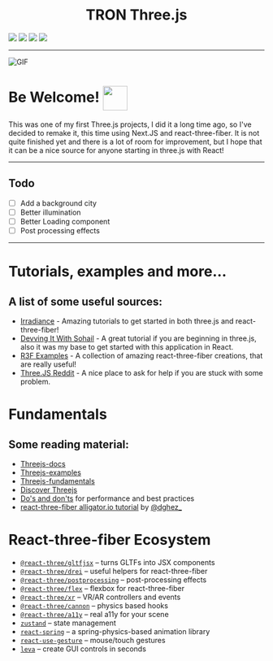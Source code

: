 <h1 align='center'>TRON Three.js</h1>

  <img src="https://img.shields.io/badge/React-18.1.0-brightgreen?style=for-the-badge&logo=React" /> <img src="https://img.shields.io/badge/Three.js-^0.140.1-lightgrey?style=for-the-badge&logo=three.js" /> <img src="https://img.shields.io/badge/Next.js-12.1.6-blue?style=for-the-badge&logo=Next.js" /> <img src="https://img.shields.io/badge/R3F-^8.0.13-blueviolet?style=for-the-badge&logo=three.js" />

---

![GIF](https://i.imgur.com/FoIPlCF.gif)

# Be Welcome! <img src='https://i.pinimg.com/originals/40/43/38/404338369637686522f6377974b7b78d.gif' width='48' height='48' align=center />

This was one of my first Three.js projects, I did it a long time ago, so I've decided to remake it, this time using Next.JS and react-three-fiber. It is not quite finished yet and there is a lot of room for improvement, but I hope that it can be a nice source for anyone starting in three.js with React!

---

## Todo
- [ ] Add a background city
- [ ] Better illumination
- [ ] Better Loading component 
- [ ] Post processing effects

---

# Tutorials, examples and more...
  
## A list of some useful sources:

- [Irradiance](https://www.youtube.com/channel/UCukLEV5DSK_n2ut1JZi1MAA) - Amazing tutorials to get started in both three.js and react-three-fiber!
- [Devving It With Sohail](https://www.youtube.com/watch?v=y5CAuAZ7kKM&list=PLIRTsuB0iPJvxaYyg8MOrjffPPcYnccL0) - A great tutorial if you are beginning  in three.js, also it was my base to get started with this application in React.  
- [R3F Examples](https://docs.pmnd.rs/react-three-fiber/getting-started/examples) - A collection of amazing react-three-fiber creations, that are really useful!
- [Three.JS Reddit](https://www.reddit.com/r/threejs/) - A nice place to ask for help if you are stuck with some problem.


# Fundamentals

## Some reading material:

- [Threejs-docs](https://threejs.org/docs)
- [Threejs-examples](https://threejs.org/examples)
- [Threejs-fundamentals](https://threejsfundamentals.org)
- [Discover Threejs](https://discoverthreejs.com)
- [Do's and don'ts](https://discoverthreejs.com/tips-and-tricks) for performance and best practices
- [react-three-fiber alligator.io tutorial](https://alligator.io/react/react-with-threejs) by [@dghez\_](https://twitter.com/dghez_)

# React-three-fiber Ecosystem

- [`@react-three/gltfjsx`](https://github.com/pmndrs/gltfjsx) &ndash; turns GLTFs into JSX components
- [`@react-three/drei`](https://github.com/pmndrs/drei) &ndash; useful helpers for react-three-fiber
- [`@react-three/postprocessing`](https://github.com/pmndrs/react-postprocessing) &ndash; post-processing effects
- [`@react-three/flex`](https://github.com/pmndrs/react-three-flex) &ndash; flexbox for react-three-fiber
- [`@react-three/xr`](https://github.com/pmndrs/react-xr) &ndash; VR/AR controllers and events
- [`@react-three/cannon`](https://github.com/pmndrs/use-cannon) &ndash; physics based hooks
- [`@react-three/a11y`](https://github.com/pmndrs/react-three-a11y) &ndash; real a11y for your scene
- [`zustand`](https://github.com/pmndrs/zustand) &ndash; state management
- [`react-spring`](https://github.com/pmndrs/react-spring) &ndash; a spring-physics-based animation library
- [`react-use-gesture`](https://github.com/pmndrs/react-use-gesture) &ndash; mouse/touch gestures
- [`leva`](https://github.com/pmndrs/leva) &ndash; create GUI controls in seconds
